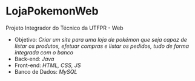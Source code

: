 # LojaPokemonWeb
 Projeto Integrador do Técnico da UTFPR - Web
 
 - Objetivo: _Criar um site para uma loja de pokémon que seja capaz de listar os produtos, efetuar compras e listar os pedidos, tudo de forma integrada com o banco_
 - Back-end: _Java_
 - Front-end: _HTML, CSS, JS_
 - Banco de Dados: _MySQL_
